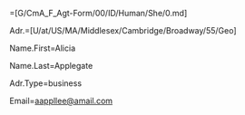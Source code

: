 =[G/CmA_F_Agt-Form/00/ID/Human/She/0.md]

Adr.=[U/at/US/MA/Middlesex/Cambridge/Broadway/55/Geo]

Name.First=Alicia

Name.Last=Applegate

Adr.Type=business

Email=aappllee@amail.com
